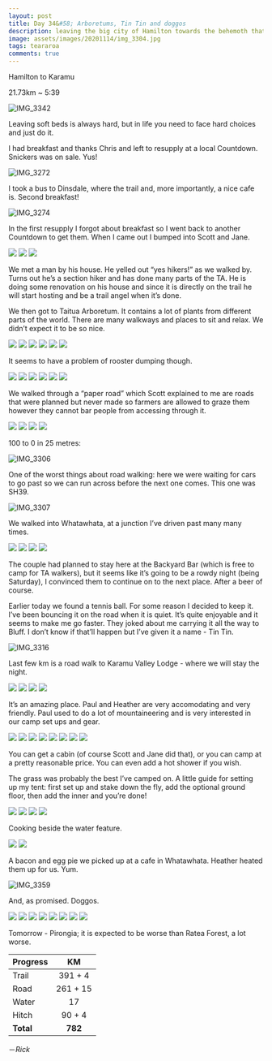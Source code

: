 ```yaml
---
layout: post
title: Day 34&#58; Arboretums, Tin Tin and doggos
description: leaving the big city of Hamilton towards the behemoth that is Mount Pirongia
image: assets/images/20201114/img_3304.jpg
tags: teararoa
comments: true
---
```


Hamilton to Karamu

21.73km ~ 5:39

![IMG_3342](/assets/images/20201114/img_3342.jpg)

Leaving soft beds is always hard, but in life you need to face hard choices and just do it. 

I had breakfast and thanks Chris and left to resupply at a local Countdown. Snickers was on sale. Yus!

![IMG_3272](/assets/images/20201114/img_3272.jpg)

I took a bus to Dinsdale, where the trail and, more importantly, a nice cafe is. Second breakfast!

![IMG_3274](/assets/images/20201114/img_3274.jpg)

In the first resupply I forgot about breakfast so I went back to another Countdown to get them. When I came out I bumped into Scott and Jane. 

<div class="gallery" data-columns="3">
  <img src="/assets/images/20201114/img_3275.jpg">
  <img src="/assets/images/20201114/img_3276.jpg">
  <img src="/assets/images/20201114/img_3277.jpg">
</div>

We met a man by his house. He yelled out “yes hikers!” as we walked by. Turns out he’s a section hiker and has done many parts of the TA. He is doing some renovation on his house and since it is directly on the trail he will start hosting and be a trail angel when it’s done.

We then got to Taitua Arboretum. It contains a lot of plants from different parts of the world. There are many walkways and places to sit and relax. We didn’t expect it to be so nice.

<div class="gallery" data-columns="2">
  <img src="/assets/images/20201114/img_3282.jpg">
  <img src="/assets/images/20201114/img_3283.jpg">
  <img src="/assets/images/20201114/img_3284.jpg">
  <img src="/assets/images/20201114/img_3286.jpg">
  <img src="/assets/images/20201114/img_3287.jpg">
  <img src="/assets/images/20201114/img_3288.jpg">
</div>

It seems to have a problem of rooster dumping though. 

<div class="gallery" data-columns="2">
  <img src="/assets/images/20201114/img_3289.jpg">
  <img src="/assets/images/20201114/img_3290.jpg">
  <img src="/assets/images/20201114/img_3292.jpg">
  <img src="/assets/images/20201114/img_3293.jpg">
  <img src="/assets/images/20201114/img_3295.jpg">
  <img src="/assets/images/20201114/img_3297.jpg">
</div>

We walked through a “paper road” which Scott explained to me are roads that were planned but never made so farmers are allowed to graze them however they cannot bar people from accessing through it. 

<div class="gallery" data-columns="2">
  <img src="/assets/images/20201114/img_3299.jpg">
  <img src="/assets/images/20201114/img_3300.jpg">
  <img src="/assets/images/20201114/img_3302.jpg">
  <img src="/assets/images/20201114/img_3304.jpg">
</div>

100 to 0 in 25 metres:

![IMG_3306](/assets/images/20201114/img_3306.jpg)

One of the worst things about road walking: here we were waiting for cars to go past so we can run across before the next one comes. This one was SH39.

![IMG_3307](/assets/images/20201114/img_3307.jpg)

We walked into Whatawhata, at a junction I’ve driven past many many times. 

<div class="gallery" data-columns="2">
  <img src="/assets/images/20201114/img_3308.jpg">
  <img src="/assets/images/20201114/img_3309.jpg">
  <img src="/assets/images/20201114/img_3310.jpg">
  <img src="/assets/images/20201114/img_3311.jpg">
</div>

The couple had planned to stay here at the Backyard Bar (which is free to camp for TA walkers), but it seems like it’s going to be a rowdy night (being Saturday), I convinced them to continue on to the next place. After a beer of course.

Earlier today we found a tennis ball. For some reason I decided to keep it. I’ve been bouncing it on the road when it is quiet. It’s quite enjoyable and it seems to make me go faster. They joked about me carrying it all the way to Bluff. I don’t know if that’ll happen but I’ve given it a name - Tin Tin.

![IMG_3316](/assets/images/20201114/img_3316.jpg)

Last few km is a road walk to Karamu Valley Lodge - where we will stay the night. 

<div class="gallery" data-columns="2">
  <img src="/assets/images/20201114/img_3320.jpg">
  <img src="/assets/images/20201114/img_3321.jpg">
  <img src="/assets/images/20201114/img_3326.jpg">
  <img src="/assets/images/20201114/img_3327.jpg">
</div>

It’s an amazing place. Paul and Heather are very accomodating and very friendly. Paul used to do a lot of mountaineering and is very interested in our camp set ups and gear. 

<div class="gallery" data-columns="2">
  <img src="/assets/images/20201114/img_3328.jpg">
  <img src="/assets/images/20201114/img_3336.jpg">
  <img src="/assets/images/20201114/img_3341.jpg">
  <img src="/assets/images/20201114/img_3343.jpg">
  <img src="/assets/images/20201114/img_3344.jpg">
  <img src="/assets/images/20201114/img_3345.jpg">
  <img src="/assets/images/20201114/img_3346.jpg">
  <img src="/assets/images/20201114/img_3347.jpg">
</div>

You can get a cabin (of course Scott and Jane did that), or you can camp at a pretty reasonable price. You can even add a hot shower if you wish. 

The grass was probably the best I’ve camped on. A little guide for setting up my tent: first set up and stake down the fly, add the optional ground floor, then add the inner and you’re done!

<div class="gallery" data-columns="2">
  <img src="/assets/images/20201114/img_3348.jpg">
  <img src="/assets/images/20201114/img_3350.jpg">
  <img src="/assets/images/20201114/img_3351.jpg">
  <img src="/assets/images/20201114/img_3352.jpg">
</div>

Cooking beside the water feature. 

<div class="gallery" data-columns="2">
  <img src="/assets/images/20201114/img_3361.jpg">
  <img src="/assets/images/20201114/img_3362.jpg">
</div>

A bacon and egg pie we picked up at a cafe in Whatawhata. Heather heated them up for us. Yum. 

![IMG_3359](/assets/images/20201114/img_3359.jpg)

And, as promised. Doggos. 

<div class="gallery" data-columns="2">
  <img src="/assets/images/20201114/img_3329.jpg">
  <img src="/assets/images/20201114/img_3330.jpg">
  <img src="/assets/images/20201114/img_3332.jpg">
  <img src="/assets/images/20201114/img_3338.jpg">
  <img src="/assets/images/20201114/img_3353.jpg">
  <img src="/assets/images/20201114/img_3356.jpg">
  <img src="/assets/images/20201114/img_3357.jpg">
  <img src="/assets/images/20201114/img_3358.jpg">
</div>

Tomorrow - Pirongia; it is expected to be worse than Ratea Forest, a lot worse.

| Progress | KM |
| ---- |:----:|
| Trail | 391 + 4 |
| Road | 261 + 15 |
| Water | 17 |
| Hitch | 90 + 4 |
| **Total** | **782** |

－_Rick_